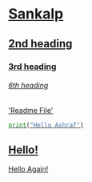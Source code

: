 # <u>**Sankalp**
## 2nd heading
### 3rd heading
###### 6th heading
'Readme File'
``` python
print("Hello Ashraf")
```
Hello!
---
Hello Again!
